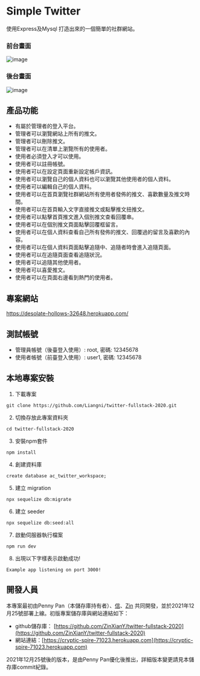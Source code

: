 # Simple Twitter
使用Express及Mysql 打造出來的一個簡單的社群網站。

### 前台畫面
![image](/public/images/Simple-Twitter-2.PNG)
### 後台畫面
![image](/public/images/Simple-Twitter-3.PNG)

## 產品功能
* 有屬於管理者的登入平台。
* 管理者可以瀏覽網站上所有的推文。
* 管理者可以刪除推文。
* 管理者可以在清單上瀏覽所有的使用者。
* 使用者必須登入才可以使用。
* 使用者可以註冊帳號。
* 使用者可以在設定頁面重新設定帳戶資訊。
* 使用者可以瀏覽自己的個人資料也可以瀏覽其他使用者的個人資料。
* 使用者可以編輯自己的個人資料。
* 使用者可以在首頁瀏覽社群網站所有使用者發佈的推文、喜歡數量及推文時間。
* 使用者可以在首頁輸入文字直接推文或點擊推文扭推文。
* 使用者可以點擊首頁推文進入個別推文查看回覆串。
* 使用者可以在個別推文頁面點擊回覆框留言。
* 使用者可以在個人資料查看自己所有發佈的推文、回覆過的留言及喜歡的內容。
* 使用者可以在個人資料頁面點擊追隨中、追隨者時會進入追隨頁面。
* 使用者可以在追隨頁面查看追隨狀況。
* 使用者可以追隨其他使用者。
* 使用者可以喜愛推文。
* 使用者可以在頁面右邊看到熱門的使用者。

## 專案網站
https://desolate-hollows-32648.herokuapp.com/

## 測試帳號
* 管理員帳號（後臺登入使用）: root, 密碼: 12345678
* 使用者帳號（前臺登入使用）: user1, 密碼: 12345678

## 本地專案安裝
1. 下載專案
```
git clone https://github.com/Liangni/twitter-fullstack-2020.git
```

2. 切換存放此專案資料夾
```
cd twitter-fullstack-2020
```

3. 安裝npm套件
```
npm install
```

4. 創建資料庫
```
create database ac_twitter_workspace;
```

5. 建立 migration
```
npx sequelize db:migrate
```

6. 建立 seeder
```
npx sequelize db:seed:all
```

7. 啟動伺服器執行檔案
```
npm run dev
```

8. 出現以下字樣表示啟動成功!
```
Example app listening on port 3000!
```

## 開發人員
本專案最初由Penny Pan（本儲存庫持有者）、[信](https://github.com/Sin0001)、[Zin](https://github.com/ZinXianY) 共同開發，並於2021年12月25號部署上線。初版專案儲存庫與網站連結如下：

* github儲存庫： [https://github.com/ZinXianY/twitter-fullstack-2020](https://github.com/ZinXianY/twitter-fullstack-2020)
* 網站連結：[https://cryptic-spire-71023.herokuapp.com](https://cryptic-spire-71023.herokuapp.com)

2021年12月25號後的版本，是由Penny Pan優化後推出，詳細版本變更請見本儲存庫commit紀錄。
